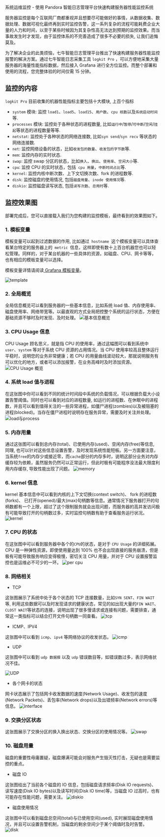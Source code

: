 <article class="markdown-section" id="main"><p>系统运维监控 - 使用 Pandora 智能日志管理平台快速构建服务器性能监控系统</p><p>服务器监控是每个互联网厂商都重视并且想要尽可能做好的事情，从数据收集、数据处理、数据可视化最终再到实时监控告警，这一系列复杂的流程可能耗费企业大量的人力和时间，以至于某些时候因为其复杂性高无法达到预期的监控效果。而当事故发生时才发现，由于监控体系的不完善造成了很多不必要的损失, 让我们追悔莫及。</p><p>为了解决企业的此类烦恼，七牛智能日志管理平台推出了快速构建服务器性能监控报警的解决方案。通过七牛智能日志采集工具 <code>logkit Pro</code> ，可以方便地采集大量服务器的海量性能指标数据，然后接入 Grafana 进行全方位监控。而整个部署和使用的流程，您完整体验的时间仅需 15 分钟。</p><h2 id="监控的内容"><span>监控的内容</span></h2><p><code>logkit Pro</code> 目前收集的机器性能指标主要包括十大模块, 上百个指标</p><ul>
<li><code>system</code> 模块: 监控 <code>load1</code>、<code>load5</code>、<code>load15</code>、<code>用户数</code>、<code>cpu 核数</code>以及<code>系统启动时间</code>等.</li>
<li><code>processes</code> 模块: 监控处于各种状态的进程数量, 比如<code>运行中</code>/<code>暂停</code>/<code>可中断</code>/<code>空闲</code>/<code>挂起</code>等状态的进程数量等等.</li>
<li><code>netstat</code>: 监控处于各种状态的网络连接数, 比如<code>syn send</code>/<code>syn recv</code> 等状态的网络连接数.</li>
<li><code>net</code>: 监控网络设备的状态，比如<code>收发包的数量</code>、<code>收发包的字节数</code>等.</li>
<li><code>mem</code>: 监控内存的实时状态.</li>
<li><code>swap</code>: 监控 swap 分区的状态，比如<code>换入</code>、<code>换出</code>、<code>使用率</code>、<code>空闲大小</code>等.</li>
<li><code>cpu</code>: 监控 CPU 的实时状态，包括<code> cpu 用量</code>，<code>中断时间占比</code>等.</li>
<li><code>kernel</code>: 监控内核中断次数、上下文切换次数、fork 的进程数等.</li>
<li><code>disk</code>: 监控磁盘的使用情况, 包括<code>磁盘用量</code>、<code>inode 使用情况</code>等.</li>
<li><code>diskio</code>: 监控磁盘读写状态, 包括<code>读写次数</code>、<code>总用时</code>等.</li>
</ul>
<h2 id="监控效果图"><span>监控效果图</span></a></h2><p>部署完成后，您可以直接载入我们为您构建的监控模板，最终看到的效果图如下。</p><h3 id="_1-模板变量"><span>1. 模板变量</span></h3><p>模板变量可以起到过滤数据的作用, 比如通过<code> hostname </code>这个模板变量可以具体查看某台特定的服务器上的<code> metric </code>信息，这样即使有数十上百台机器您也可以轻松管理。同样的，对于某台机器的一些具体的资源，如磁盘、CPU、网卡等等，也有相应的模板变量可以选择。

模板变量详情请阅读<a href="/insight/manual/4693/grafana#3"> Grafana 模板变量</a>。

<img src="https://pandora-dl.qiniu.com/grafana_templat.png" data-origin="https://pandora-dl.qiniu.com/grafana_templat.png" alt="template"></p><h3 id="_2-全局概览"><span>2. 全局概览</span></h3><p>全局信息概览可以看到服务器的一些基本信息，比如系统 load 值、内存使用率、磁盘使用率、网络带宽等。以最直观的方式全局把控整个系统的运行状态，方便在基础资源不够时及时发现、及时处理。
<img src="https://pandora-dl.qiniu.com/grafana_overview.png" data-origin="https://pandora-dl.qiniu.com/grafana_overview.png" alt="基本信息概览"></p><h3 id="_3-cpu-usage-信息"><span>3. CPU Usage 信息</span></h3><p>CPU Usage 顾名思义，就是指 CPU 的使用率，通过这幅图可以看到系统中 <code>user</code>、<code>system</code> 等对于系统 CPU 资源的占用情况。当 CPU 使用率较高且整体运行平稳时，说明您的业务非常健康；若 CPU 的用量曲线波动较大，那就说明服务有可以优化的地方，或者可以添加报警，在业务高峰时及时添加资源。
<img src="https://pandora-dl.qiniu.com/grafana_cpu_usage.png" data-origin="https://pandora-dl.qiniu.com/grafana_cpu_usage.png" alt="CPU Usage 概览"></p><h3 id="_4-系统-load-值与进程"><span>4. 系统 load 值与进程</span></h3><p>在这张图中你可以看到不同的统计时间段中系统的负载情况，可以根据负载大小设置告警阈值。同时也可以看到对应的进程数量, 如运行的进程数、在休眠中的进程数，并且可以看到值得关注的一些异常进程，如僵尸进程(zombies)以及被阻塞的进程(blocked)。当存在僵尸进程时说明存在服务异常，需要及时关注并处理。
<img src="https://pandora-dl.qiniu.com/grafana_load_process.png" data-origin="https://pandora-dl.qiniu.com/grafana_load_process.png" alt="load与process"></p><h3 id="_5-内存用量"><span>5. 内存用量</span></h3><p>通过这张图可以看到总内存(total)、已使用内存(used)、空闲内存(free)等信息, 同理, 也可以针对这些信息设置告警，及时发现系统性能短板。另一方面要注意，当系统<code>free</code>的内存少或接近零，而<code>cache</code>部分的内存多时，说明这部分业务对内存缓存较为依赖，虽然服务仍然可以正常运行，但此时极有可能程序没法最大限度利用内存缓存, 导致性能出现了问题。
<img src="https://pandora-dl.qiniu.com/grafana_memory.png" data-origin="https://pandora-dl.qiniu.com/grafana_memory.png" alt="memory"></p><h3 id="_6-kernel-信息"><span>6. kernel 信息</span></h3><p>kernel 基本信息中可以看到内核的上下文切换(context switch)、 fork 的进程数(forks)、 已打开(opened)/最大(max)句柄数等信息。通常情况下服务器打开的句柄数都有一个上限，超过了这个限制服务就会出现问题，而服务器的高并发访问极有可能导致打开的句柄数过多，实时监控句柄数有助于查看服务运行状况。
<img src="https://pandora-dl.qiniu.com/grafana_kernel.png" data-origin="https://pandora-dl.qiniu.com/grafana_kernel.png" alt="kernel"></p><h3 id="_7-cpu-的状态"><span>7. CPU 的状态</span></h3><p>在这张图中可以看到服务器中各个的<code>CPU</code>的状态，是对于 <code>CPU Usage</code> 的详细拓展。CPU 是一种弹性资源，即使使用量达到 100% 也不会出现直接的服务崩溃，但是极有可能导致服务响应变得极慢，密切关注 CPU 用量，并对于 CPU 设置报警监控也是运维必不可少的一环。
<img src="https://pandora-dl.qiniu.com/grafana_per_cpu.png" data-origin="https://pandora-dl.qiniu.com/grafana_per_cpu.png" alt="per cpu"></p><h3 id="_8-网络相关"><span>8. 网络相关</span></h3><ul>
<li>TCP </li>
</ul>
<p>这张图展示了系统中处于各个状态的 TCP 连接数量，比如<code>SYN SENT</code>、<code>FIN WAIT</code> 等, 利用这些数据可以及时发现请求的健康状态，常见的如出现大量的<code>FIN WAIT</code>、<code>CLOST WAIT</code>等状态的连接，说明出现了很多慢请求或连接有问题，需要排查，通常这一类指标可以结合打开文件句柄数一同查看。
<img src="https://pandora-dl.qiniu.com/grafana_tcp.png" data-origin="https://pandora-dl.qiniu.com/grafana_tcp.png" alt="tcp"></p><ul>
<li>ICMP、IPV4</li>
</ul>
<p>这张图中可以看到 <code>icmp</code>、<code>ipv4</code> 等网络协议的收发状态。
<img src="https://pandora-dl.qiniu.com/grafana_icmp.png" data-origin="https://pandora-dl.qiniu.com/grafana_icmp.png" alt="icmp"></p><ul>
<li>UDP</li>
</ul>
<p>这张图中可以看到 <code>udp 数据报</code> 以及 <code>udp</code> 错误数目等，如错误数过多，表示网络状况不佳。</p><p><img src="https://pandora-dl.qiniu.com/grafana_udp.png" data-origin="https://pandora-dl.qiniu.com/grafana_udp.png" alt="UDP"></p><ul>
<li>各个网卡的状态</li>
</ul>
<p>网卡状态展示了包括网卡收发数据的速度(Network Usage)、收发包的速度(Network Packets)、丢包率(Network drops)以及出错频率(Network errors)等信息。
<img src="https://pandora-dl.qiniu.com/grafana_interface.png" data-origin="https://pandora-dl.qiniu.com/grafana_interface.png" alt="interface"></p><h3 id="_9-交换分区状态"><span>9. 交换分区状态</span></h3><p>这张图展示了交换分区的换入换出状态、交换分区的使用情况等。
<img src="https://pandora-dl.qiniu.com/grafana_swap.png" data-origin="https://pandora-dl.qiniu.com/grafana_swap.png" alt="swap"></p><h3 id="_10-磁盘用量"><span>10. 磁盘用量</span></h3><p>磁盘的重要性毋庸置疑，磁盘爆满可能会对服务产生毁灭性打击，无疑也是需要监控的重点。</p><ul>
<li>磁盘 IO</li>
</ul>
<p>这张图给出了当前各个磁盘的 IO 信息，包括磁盘请求频率(Disk IO requests)、读写速度(Disk IO bytes)以及读写时间(Disk IO time)等，当磁盘 IO 过高时，也有可能存在性能问题，需要关注。
<img src="https://pandora-dl.qiniu.com/grafana_diskio.png" data-origin="https://pandora-dl.qiniu.com/grafana_diskio.png" alt="diskio"></p><ul>
<li>磁盘使用情况</li>
</ul>
<p>这张图中可以看到磁盘总空间(total)与已使用空间(used), 实时展现磁盘使用情况，并且可以设置告警机制，当磁盘的剩余空间少于某个阈值时及时告警。
<img src="https://pandora-dl.qiniu.com/grafana_disk.png" data-origin="https://pandora-dl.qiniu.com/grafana_disk.png" alt="disk"></p>